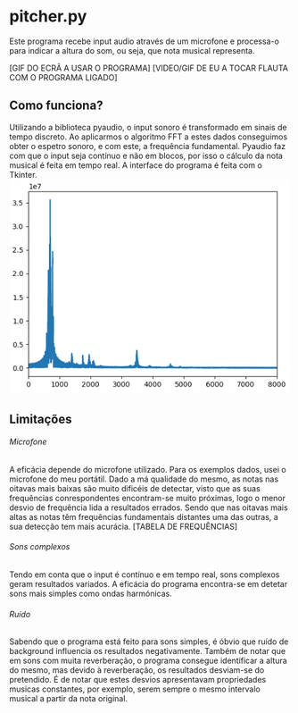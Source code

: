 # pitcher.py
Este programa recebe input audio através de um microfone e processa-o para indicar a altura do som, ou seja, que nota musical representa.

[GIF DO ECRÃ A USAR O PROGRAMA]
[VIDEO/GIF DE EU A TOCAR FLAUTA COM O PROGRAMA LIGADO]

## Como funciona?
Utilizando a biblioteca pyaudio, o input sonoro é transformado em sinais de tempo discreto. Ao aplicarmos o algoritmo FFT a estes dados conseguimos obter o espetro sonoro, e com este, a frequência fundamental. Pyaudio faz com que o input seja contínuo e não em blocos, por isso o cálculo da nota musical é feita em tempo real. A interface do programa é feita com o Tkinter.
![plot](https://github.com/guizado/pitcher.py/blob/main/media/plot.png?raw=true)

## Limitações
###### Microfone
A eficácia depende do microfone utilizado. Para os exemplos dados, usei o microfone do meu portátil. Dado a má qualidade do mesmo, as notas nas oitavas mais baixas são muito dificéis de detectar, visto que as suas frequências conrespondentes encontram-se muito próximas, logo o menor desvio de frequência lida a resultados errados. Sendo que nas oitavas mais altas as notas têm frequências fundamentais distantes uma das outras, a sua detecção tem mais acurácia. 
[TABELA DE FREQUÊNCIAS]
###### Sons complexos
Tendo em conta que o input é contínuo e em tempo real, sons complexos geram resultados variados. A eficácia do programa encontra-se em detetar sons mais simples como ondas harmónicas.
###### Ruído
Sabendo que o programa está feito para sons simples, é óbvio que ruído de background influencia os resultados negativamente. Também de notar que em sons com muita reverberação, o programa consegue identificar a altura do mesmo, mas devido à reverberação, os resultados desviam-se do pretendido. É de notar que estes desvios apresentavam propriedades musicas constantes, por exemplo, serem sempre o mesmo intervalo musical a partir da nota original.
